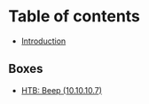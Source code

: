 # Table of contents

* [Introduction](README.md)

## Boxes

* [HTB: Beep \(10.10.10.7\)](boxes/htb-previse.md)

